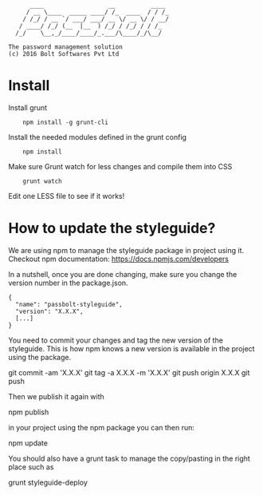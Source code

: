 	      ____                  __          ____
	     / __ \____  _____ ____/ /_  ____  / / /_
	    / /_/ / __ `/ ___/ ___/ __ \/ __ \/ / __/
	   / ____/ /_/ (__  |__  ) /_/ / /_/ / / /_
	  /_/    \__,_/____/____/_.___/\____/_/\__/

	The password management solution
	(c) 2016 Bolt Softwares Pvt Ltd


Install
=========

Install grunt
```
	npm install -g grunt-cli
```

Install the needed modules defined in the grunt config
```
	npm install
```

Make sure Grunt watch for less changes and compile them into CSS
```
	grunt watch
```

Edit one LESS file to see if it works!


How to update the styleguide?
=========

We are using npm to manage the styleguide package in project using it.
Checkout npm documentation: https://docs.npmjs.com/developers

In a nutshell, once you are done changing, make sure you change the version
number in the package.json.

	{
	  "name": "passbolt-styleguide",
	  "version": "X.X.X",
	  [...]
	}

You need to commit your changes and tag the new version of the styleguide.
This is how npm knows a new version is available in the project using the package.

  git commit -am 'X.X.X'
  git tag -a X.X.X -m 'X.X.X'
  git push origin X.X.X
  git push
  
Then we publish it again with

  npm publish

in your project using the npm package you can then run:

  npm update

You should also have a grunt task to manage the copy/pasting in the right place such as

  grunt styleguide-deploy

